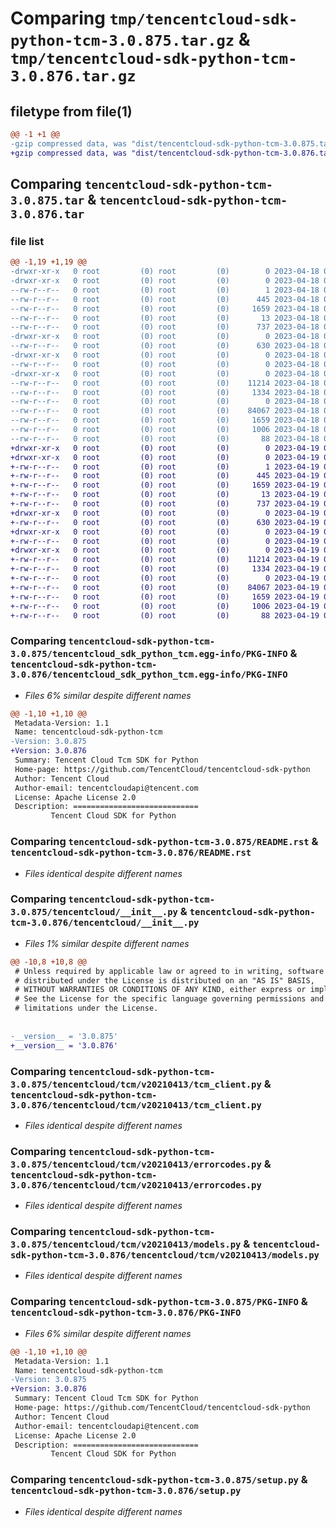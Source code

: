 # Comparing `tmp/tencentcloud-sdk-python-tcm-3.0.875.tar.gz` & `tmp/tencentcloud-sdk-python-tcm-3.0.876.tar.gz`

## filetype from file(1)

```diff
@@ -1 +1 @@
-gzip compressed data, was "dist/tencentcloud-sdk-python-tcm-3.0.875.tar", last modified: Tue Apr 18 00:57:36 2023, max compression
+gzip compressed data, was "dist/tencentcloud-sdk-python-tcm-3.0.876.tar", last modified: Wed Apr 19 00:38:52 2023, max compression
```

## Comparing `tencentcloud-sdk-python-tcm-3.0.875.tar` & `tencentcloud-sdk-python-tcm-3.0.876.tar`

### file list

```diff
@@ -1,19 +1,19 @@
-drwxr-xr-x   0 root         (0) root         (0)        0 2023-04-18 00:57:36.000000 tencentcloud-sdk-python-tcm-3.0.875/
-drwxr-xr-x   0 root         (0) root         (0)        0 2023-04-18 00:57:36.000000 tencentcloud-sdk-python-tcm-3.0.875/tencentcloud_sdk_python_tcm.egg-info/
--rw-r--r--   0 root         (0) root         (0)        1 2023-04-18 00:57:36.000000 tencentcloud-sdk-python-tcm-3.0.875/tencentcloud_sdk_python_tcm.egg-info/dependency_links.txt
--rw-r--r--   0 root         (0) root         (0)      445 2023-04-18 00:57:36.000000 tencentcloud-sdk-python-tcm-3.0.875/tencentcloud_sdk_python_tcm.egg-info/SOURCES.txt
--rw-r--r--   0 root         (0) root         (0)     1659 2023-04-18 00:57:36.000000 tencentcloud-sdk-python-tcm-3.0.875/tencentcloud_sdk_python_tcm.egg-info/PKG-INFO
--rw-r--r--   0 root         (0) root         (0)       13 2023-04-18 00:57:36.000000 tencentcloud-sdk-python-tcm-3.0.875/tencentcloud_sdk_python_tcm.egg-info/top_level.txt
--rw-r--r--   0 root         (0) root         (0)      737 2023-04-18 00:57:35.000000 tencentcloud-sdk-python-tcm-3.0.875/README.rst
-drwxr-xr-x   0 root         (0) root         (0)        0 2023-04-18 00:57:36.000000 tencentcloud-sdk-python-tcm-3.0.875/tencentcloud/
--rw-r--r--   0 root         (0) root         (0)      630 2023-04-18 00:57:35.000000 tencentcloud-sdk-python-tcm-3.0.875/tencentcloud/__init__.py
-drwxr-xr-x   0 root         (0) root         (0)        0 2023-04-18 00:57:36.000000 tencentcloud-sdk-python-tcm-3.0.875/tencentcloud/tcm/
--rw-r--r--   0 root         (0) root         (0)        0 2023-04-18 00:57:35.000000 tencentcloud-sdk-python-tcm-3.0.875/tencentcloud/tcm/__init__.py
-drwxr-xr-x   0 root         (0) root         (0)        0 2023-04-18 00:57:36.000000 tencentcloud-sdk-python-tcm-3.0.875/tencentcloud/tcm/v20210413/
--rw-r--r--   0 root         (0) root         (0)    11214 2023-04-18 00:57:35.000000 tencentcloud-sdk-python-tcm-3.0.875/tencentcloud/tcm/v20210413/tcm_client.py
--rw-r--r--   0 root         (0) root         (0)     1334 2023-04-18 00:57:35.000000 tencentcloud-sdk-python-tcm-3.0.875/tencentcloud/tcm/v20210413/errorcodes.py
--rw-r--r--   0 root         (0) root         (0)        0 2023-04-18 00:57:35.000000 tencentcloud-sdk-python-tcm-3.0.875/tencentcloud/tcm/v20210413/__init__.py
--rw-r--r--   0 root         (0) root         (0)    84067 2023-04-18 00:57:35.000000 tencentcloud-sdk-python-tcm-3.0.875/tencentcloud/tcm/v20210413/models.py
--rw-r--r--   0 root         (0) root         (0)     1659 2023-04-18 00:57:36.000000 tencentcloud-sdk-python-tcm-3.0.875/PKG-INFO
--rw-r--r--   0 root         (0) root         (0)     1006 2023-04-18 00:57:35.000000 tencentcloud-sdk-python-tcm-3.0.875/setup.py
--rw-r--r--   0 root         (0) root         (0)       88 2023-04-18 00:57:36.000000 tencentcloud-sdk-python-tcm-3.0.875/setup.cfg
+drwxr-xr-x   0 root         (0) root         (0)        0 2023-04-19 00:38:52.000000 tencentcloud-sdk-python-tcm-3.0.876/
+drwxr-xr-x   0 root         (0) root         (0)        0 2023-04-19 00:38:52.000000 tencentcloud-sdk-python-tcm-3.0.876/tencentcloud_sdk_python_tcm.egg-info/
+-rw-r--r--   0 root         (0) root         (0)        1 2023-04-19 00:38:52.000000 tencentcloud-sdk-python-tcm-3.0.876/tencentcloud_sdk_python_tcm.egg-info/dependency_links.txt
+-rw-r--r--   0 root         (0) root         (0)      445 2023-04-19 00:38:52.000000 tencentcloud-sdk-python-tcm-3.0.876/tencentcloud_sdk_python_tcm.egg-info/SOURCES.txt
+-rw-r--r--   0 root         (0) root         (0)     1659 2023-04-19 00:38:52.000000 tencentcloud-sdk-python-tcm-3.0.876/tencentcloud_sdk_python_tcm.egg-info/PKG-INFO
+-rw-r--r--   0 root         (0) root         (0)       13 2023-04-19 00:38:52.000000 tencentcloud-sdk-python-tcm-3.0.876/tencentcloud_sdk_python_tcm.egg-info/top_level.txt
+-rw-r--r--   0 root         (0) root         (0)      737 2023-04-19 00:38:51.000000 tencentcloud-sdk-python-tcm-3.0.876/README.rst
+drwxr-xr-x   0 root         (0) root         (0)        0 2023-04-19 00:38:52.000000 tencentcloud-sdk-python-tcm-3.0.876/tencentcloud/
+-rw-r--r--   0 root         (0) root         (0)      630 2023-04-19 00:38:51.000000 tencentcloud-sdk-python-tcm-3.0.876/tencentcloud/__init__.py
+drwxr-xr-x   0 root         (0) root         (0)        0 2023-04-19 00:38:52.000000 tencentcloud-sdk-python-tcm-3.0.876/tencentcloud/tcm/
+-rw-r--r--   0 root         (0) root         (0)        0 2023-04-19 00:38:51.000000 tencentcloud-sdk-python-tcm-3.0.876/tencentcloud/tcm/__init__.py
+drwxr-xr-x   0 root         (0) root         (0)        0 2023-04-19 00:38:52.000000 tencentcloud-sdk-python-tcm-3.0.876/tencentcloud/tcm/v20210413/
+-rw-r--r--   0 root         (0) root         (0)    11214 2023-04-19 00:38:51.000000 tencentcloud-sdk-python-tcm-3.0.876/tencentcloud/tcm/v20210413/tcm_client.py
+-rw-r--r--   0 root         (0) root         (0)     1334 2023-04-19 00:38:51.000000 tencentcloud-sdk-python-tcm-3.0.876/tencentcloud/tcm/v20210413/errorcodes.py
+-rw-r--r--   0 root         (0) root         (0)        0 2023-04-19 00:38:51.000000 tencentcloud-sdk-python-tcm-3.0.876/tencentcloud/tcm/v20210413/__init__.py
+-rw-r--r--   0 root         (0) root         (0)    84067 2023-04-19 00:38:51.000000 tencentcloud-sdk-python-tcm-3.0.876/tencentcloud/tcm/v20210413/models.py
+-rw-r--r--   0 root         (0) root         (0)     1659 2023-04-19 00:38:52.000000 tencentcloud-sdk-python-tcm-3.0.876/PKG-INFO
+-rw-r--r--   0 root         (0) root         (0)     1006 2023-04-19 00:38:51.000000 tencentcloud-sdk-python-tcm-3.0.876/setup.py
+-rw-r--r--   0 root         (0) root         (0)       88 2023-04-19 00:38:52.000000 tencentcloud-sdk-python-tcm-3.0.876/setup.cfg
```

### Comparing `tencentcloud-sdk-python-tcm-3.0.875/tencentcloud_sdk_python_tcm.egg-info/PKG-INFO` & `tencentcloud-sdk-python-tcm-3.0.876/tencentcloud_sdk_python_tcm.egg-info/PKG-INFO`

 * *Files 6% similar despite different names*

```diff
@@ -1,10 +1,10 @@
 Metadata-Version: 1.1
 Name: tencentcloud-sdk-python-tcm
-Version: 3.0.875
+Version: 3.0.876
 Summary: Tencent Cloud Tcm SDK for Python
 Home-page: https://github.com/TencentCloud/tencentcloud-sdk-python
 Author: Tencent Cloud
 Author-email: tencentcloudapi@tencent.com
 License: Apache License 2.0
 Description: ============================
         Tencent Cloud SDK for Python
```

### Comparing `tencentcloud-sdk-python-tcm-3.0.875/README.rst` & `tencentcloud-sdk-python-tcm-3.0.876/README.rst`

 * *Files identical despite different names*

### Comparing `tencentcloud-sdk-python-tcm-3.0.875/tencentcloud/__init__.py` & `tencentcloud-sdk-python-tcm-3.0.876/tencentcloud/__init__.py`

 * *Files 1% similar despite different names*

```diff
@@ -10,8 +10,8 @@
 # Unless required by applicable law or agreed to in writing, software
 # distributed under the License is distributed on an "AS IS" BASIS,
 # WITHOUT WARRANTIES OR CONDITIONS OF ANY KIND, either express or implied.
 # See the License for the specific language governing permissions and
 # limitations under the License.
 
 
-__version__ = '3.0.875'
+__version__ = '3.0.876'
```

### Comparing `tencentcloud-sdk-python-tcm-3.0.875/tencentcloud/tcm/v20210413/tcm_client.py` & `tencentcloud-sdk-python-tcm-3.0.876/tencentcloud/tcm/v20210413/tcm_client.py`

 * *Files identical despite different names*

### Comparing `tencentcloud-sdk-python-tcm-3.0.875/tencentcloud/tcm/v20210413/errorcodes.py` & `tencentcloud-sdk-python-tcm-3.0.876/tencentcloud/tcm/v20210413/errorcodes.py`

 * *Files identical despite different names*

### Comparing `tencentcloud-sdk-python-tcm-3.0.875/tencentcloud/tcm/v20210413/models.py` & `tencentcloud-sdk-python-tcm-3.0.876/tencentcloud/tcm/v20210413/models.py`

 * *Files identical despite different names*

### Comparing `tencentcloud-sdk-python-tcm-3.0.875/PKG-INFO` & `tencentcloud-sdk-python-tcm-3.0.876/PKG-INFO`

 * *Files 6% similar despite different names*

```diff
@@ -1,10 +1,10 @@
 Metadata-Version: 1.1
 Name: tencentcloud-sdk-python-tcm
-Version: 3.0.875
+Version: 3.0.876
 Summary: Tencent Cloud Tcm SDK for Python
 Home-page: https://github.com/TencentCloud/tencentcloud-sdk-python
 Author: Tencent Cloud
 Author-email: tencentcloudapi@tencent.com
 License: Apache License 2.0
 Description: ============================
         Tencent Cloud SDK for Python
```

### Comparing `tencentcloud-sdk-python-tcm-3.0.875/setup.py` & `tencentcloud-sdk-python-tcm-3.0.876/setup.py`

 * *Files identical despite different names*

